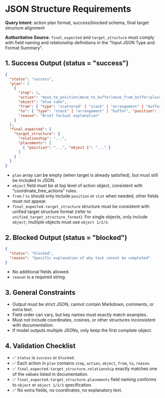 # JSON Structure Requirements

**Query Intent**: action plan format, success/blocked schema, final target structure alignment

**Authoritative Source**: `final_expected` and `target_structure` must comply with field naming and relationship definitions in the "Input JSON Type and Format Summary".

## 1. Success Output (status = "success")
```json
{
  "status": "success",
  "plan": [
    {
      "step": 1,
      "action": "move_to_position|move_to_buffer|move_from_buffer|place_from_supply",
      "object": "blue cube",
      "from": { "type": "scattered" | "stack" | "arrangement" | "buffer", "position": "..."?, "slot": "B1|B2|B3"? },
      "to": { "type": "stack" | "arrangement" | "buffer", "position": "..."?, "slot": "B1|B2|B3"? },
      "reason": "Brief factual explanation"
    }
  ],
  "final_expected": {
    "target_structure": {
      "relationship": "...",
      "placements": [
        { "position": "...", "object 1": "..." }
      ]
    }
  }
}
```
- `plan` array can be empty (when target is already satisfied), but must still be included in JSON.
- `object` field must be at top level of action object, consistent with "coordinate_free_actions" rules.
- `from` / `to` should only include `position` or `slot` when needed, other fields must not appear.
- `final_expected.target_structure` structure must be consistent with unified target structure format (refer to `unified_target_structure_format`). For single objects, only include `object`; multiple objects must use `object 1/2/3`.

## 2. Blocked Output (status = "blocked")
```json
{
  "status": "blocked",
  "reason": "Specific explanation of why task cannot be completed"
}
```
- No additional fields allowed.
- `reason` is a required string.

## 3. General Constraints
- Output must be strict JSON, cannot contain Markdown, comments, or extra text.
- Field order can vary, but key names must exactly match examples.
- Must not include coordinates, cosines, or other structures inconsistent with documentation.
- If model outputs multiple JSONs, only keep the first complete object.

## 4. Validation Checklist
- ✅ `status` is `success` or `blocked`.
- ✅ Each action in `plan` contains `step`, `action`, `object`, `from`, `to`, `reason`.
- ✅ `final_expected.target_structure.relationship` exactly matches one of the values listed in documentation.
- ✅ `final_expected.target_structure.placements` field naming conforms to `object` or `object 1/2/3` specification.
- ✅ No extra fields, no coordinates, no explanatory text.
